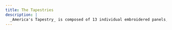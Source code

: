 ```yaml
---
title: The Tapestries
description: |
  _America's Tapestry_ is composed of 13 individual embroidered panels, each 35" &times; 45". Each tells a lesser known, often overlooked contribution to our nation's journey towards Independence. Click on a tapestry below to learn more.
---
```


